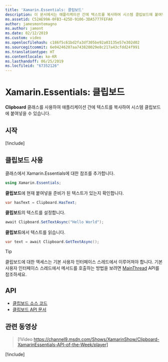 ```yaml
---
title: 'Xamarin.Essentials: 클립보드'
description: 이 문서에서는 애플리케이션 간에 텍스트를 복사하여 시스템 클립보드에 붙여넣을 수 있는 Xamarin.Essentials의 Clipboard 클래스를 설명합니다.
ms.assetid: C52AE99A-0FB3-425D-9106-3DA5777FEFA0
author: jamesmontemagno
ms.author: jamont
ms.date: 02/12/2019
ms.custom: video
ms.openlocfilehash: c186f5c61bd2fa3df305be92a03135e57e302d02
ms.sourcegitcommit: 6e04246207aa743820029e8c217a43cfdd24f991
ms.translationtype: HT
ms.contentlocale: ko-KR
ms.lasthandoff: 06/25/2019
ms.locfileid: "67352126"
---
```

# <a name="xamarinessentials-clipboard"></a>Xamarin.Essentials: 클립보드

**Clipboard** 클래스를 사용하여 애플리케이션 간에 텍스트를 복사하여 시스템 클립보드에 붙여넣을 수 있습니다.

## <a name="get-started"></a>시작

[!include[](~/essentials/includes/get-started.md)]

## <a name="using-clipboard"></a>클립보드 사용

클래스에서 Xamarin.Essentials에 대한 참조를 추가합니다.

```csharp
using Xamarin.Essentials;
```

**클립보드**에 현재 붙여넣을 준비가 된 텍스트가 있는지 확인합니다.

```csharp
var hasText = Clipboard.HasText;
```

**클립보드**의 텍스트를 설정합니다.

```csharp
await Clipboard.SetTextAsync("Hello World");
```

**클립보드**에서 텍스트를 읽습니다.

```csharp
var text = await Clipboard.GetTextAsync();
```

> [!TIP]
> 클립보드에 대한 액세스는 기본 사용자 인터페이스 스레드에서 이루어져야 합니다. 기본 사용자 인터페이스 스레드에서 메서드를 호출하는 방법을 보려면 [MainThread](~/essentials/main-thread.md) API를 참조하세요.

## <a name="api"></a>API

- [클립보드 소스 코드](https://github.com/xamarin/Essentials/tree/master/Xamarin.Essentials/Clipboard)
- [클립보드 API 문서](xref:Xamarin.Essentials.Clipboard)

## <a name="related-video"></a>관련 동영상

> [!Video https://channel9.msdn.com/Shows/XamarinShow/Clipboard-XamarinEssentials-API-of-the-Week/player]

[!include[](~/essentials/includes/xamarin-show-essentials.md)]
